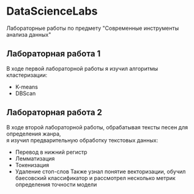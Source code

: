 # DataScienceLabs
Лабораторные работы по предмету "Современные инструменты анализа данных"

## Лабораторная работа 1

В ходе первой лабораторной работы я изучил алгоритмы кластеризации:
  * K-means
  * DBScan

## Лабораторная работа 2

В ходе второй лабораторной работы, обрабатывая тексты песен для определения жанра,    
я изучил предварительную обработку текстовых данных:
  * Перевод в нижний регистр
  * Лемматизация
  * Токенизация
  * Удаление стоп-слов
 Также узнал понятие векторизации, обучил баесовский классификатор и рассмотрел несколько метрик определения точности модели
